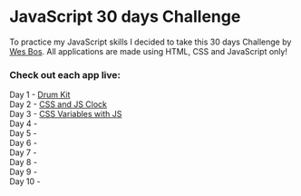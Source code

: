 # JavaScript 30 days Challenge

To practice my JavaScript skills I decided to take this 30 days Challenge by [Wes Bos](https://javascript30.com).
All applications are made using HTML, CSS and JavaScript only!

### Check out each app live: 
Day 1 - [Drum Kit](https://js30-drumkit.vercel.app) <br />
Day 2 - [CSS and JS Clock](https://js30-clock.vercel.app) <br />
Day 3 - [CSS Variables with JS](https://js30-cssvariables.vercel.app/) </br>
Day 4 - </br>
Day 5 - </br>
Day 6 - </br>
Day 7 - </br>
Day 8 - </br>
Day 9 - </br>
Day 10 - </br>
